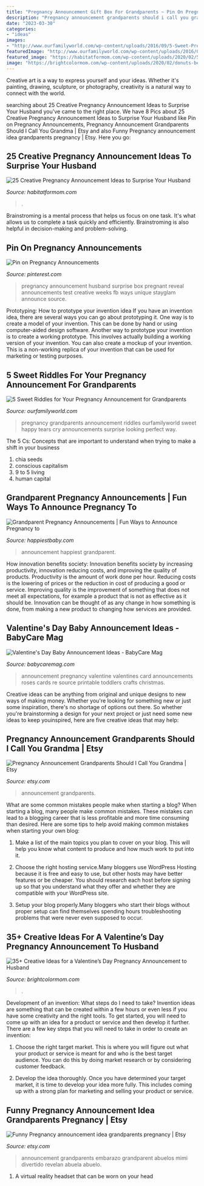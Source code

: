 ```yaml
---
title: "Pregnancy Announcement Gift Box For Grandparents ~ Pin On Pregnancy Announcements"
description: "Pregnancy announcement grandparents should i call you grandma"
date: "2023-03-30"
categories:
- "ideas"
images:
- "http://www.ourfamilyworld.com/wp-content/uploads/2016/09/5-Sweet-Pregnancy-Announcement-Riddles-That-Will-Make-The-Grandparents-Cry-Happy-Tears.jpg"
featuredImage: "http://www.ourfamilyworld.com/wp-content/uploads/2016/09/5-Sweet-Pregnancy-Announcement-Riddles-That-Will-Make-The-Grandparents-Cry-Happy-Tears.jpg"
featured_image: "https://habitatformom.com/wp-content/uploads/2020/02/5607efdc0cb740b0dae51248589ba6f5-min-768x1024.jpg"
image: "https://brightcolormom.com/wp-content/uploads/2020/02/donuts-belly-pregnancy-announcement.jpg"
---
```



Creative art is a way to express yourself and your ideas. Whether it's painting, drawing, sculpture, or photography, creativity is a natural way to connect with the world.

	

		
searching about 25 Creative Pregnancy Announcement Ideas to Surprise Your Husband you've came to the right place. We have 8 Pics about 25 Creative Pregnancy Announcement Ideas to Surprise Your Husband like Pin on Pregnancy Announcements, Pregnancy Announcement Grandparents Should I Call You Grandma | Etsy and also Funny Pregnancy announcement idea grandparents pregnancy | Etsy. Here you go:
		
    
## 25 Creative Pregnancy Announcement Ideas To Surprise Your Husband

<img loading=lazy src="https://habitatformom.com/wp-content/uploads/2020/02/5607efdc0cb740b0dae51248589ba6f5-min-768x1024.jpg" onerror="this.onerror=null;this.src='https://tse3.mm.bing.net/th?id=OIP.l8WylTsVe9xC7vELgU4heQHaJ4&amp;pid=15.1';" alt="25 Creative Pregnancy Announcement Ideas to Surprise Your Husband">

_Source: habitatformom.com_

>. 

	

Brainstroming is a mental process that helps us focus on one task. It's what allows us to complete a task quickly and efficiently. Brainstroming is also helpful in decision-making and problem-solving.

    
## Pin On Pregnancy Announcements

<img loading=lazy src="https://i.pinimg.com/736x/1e/36/b8/1e36b8a0b11b82adfd2561ed0c28d99c.jpg" onerror="this.onerror=null;this.src='https://tse3.mm.bing.net/th?id=OIP.sqIbIht3d4B3Un5azk0-AQHaHa&amp;pid=15.1';" alt="Pin on Pregnancy Announcements">

_Source: pinterest.com_

>pregnancy announcement husband surprise box pregnant reveal announcements test creative weeks fb ways unique stayglam announce source. 

	

Prototyping: How to prototype your invention idea
If you have an invention idea, there are several ways you can go about prototyping it. One way is to create a model of your invention. This can be done by hand or using computer-aided design software. Another way to prototype your invention is to create a working prototype. This involves actually building a working version of your invention. You can also create a mockup of your invention. This is a non-working replica of your invention that can be used for marketing or testing purposes.

    
## 5 Sweet Riddles For Your Pregnancy Announcement For Grandparents

<img loading=lazy src="http://www.ourfamilyworld.com/wp-content/uploads/2016/09/5-Sweet-Pregnancy-Announcement-Riddles-That-Will-Make-The-Grandparents-Cry-Happy-Tears.jpg" onerror="this.onerror=null;this.src='https://tse4.mm.bing.net/th?id=OIP.Ifn3-O5rCbfgym75slqU0AHaKl&amp;pid=15.1';" alt="5 Sweet Riddles for Your Pregnancy Announcement for Grandparents">

_Source: ourfamilyworld.com_

>pregnancy grandparents announcement riddles ourfamilyworld sweet happy tears cry announcements surprise looking perfect way. 

	

The 5 Cs: Concepts that are important to understand when trying to make a shift in your business
1. chia seeds
2. conscious capitalism
3. 9 to 5 living
4. human capital

    
## Grandparent Pregnancy Announcements | Fun Ways To Announce Pregnancy To

<img loading=lazy src="https://cdn.shopify.com/s/files/1/1407/3324/articles/How-to-announce-your-pregnancy-to-your-parents_1300x@2x.jpg?v=1588917713" onerror="this.onerror=null;this.src='https://tse1.mm.bing.net/th?id=OIP.U178t-1Ph_mmtUDTATZ_cgHaE7&amp;pid=15.1';" alt="Grandparent Pregnancy Announcements | Fun Ways to Announce Pregnancy to">

_Source: happiestbaby.com_

>announcement happiest grandparent. 

	

How innovation benefits society:
Innovation benefits society by increasing productivity, innovation reducing costs, and improving the quality of products. Productivity is the amount of work done per hour. Reducing costs is the lowering of prices or the reduction in cost of producing a good or service. Improving quality is the improvement of something that does not meet all expectations, for example a product that is not as effective as it should be. Innovation can be thought of as any change in how something is done, from making a new product to changing how services are provided.

    
## Valentine&#039;s Day Baby Announcement Ideas - BabyCare Mag

<img loading=lazy src="https://www.babycaremag.com/wp-content/uploads/2019/01/eaa951963147dc9ab11dab55a0babf02.jpg" onerror="this.onerror=null;this.src='https://tse3.mm.bing.net/th?id=OIP.UVbIoj9SLKw4l39cY-aX3AHaHa&amp;pid=15.1';" alt="Valentine&#039;s Day Baby Announcement Ideas - BabyCare Mag">

_Source: babycaremag.com_

>announcement pregnancy valentine valentines card announcements roses cards re source printable toddlers crafts christmas. 

	

Creative ideas can be anything from original and unique designs to new ways of making money. Whether you're looking for something new or just some inspiration, there's no shortage of options out there. So whether you're brainstorming a design for your next project or just need some new ideas to keep youinspired, here are five creative ideas that may help: 

    
## Pregnancy Announcement Grandparents Should I Call You Grandma | Etsy

<img loading=lazy src="https://i.etsystatic.com/8736928/r/il/83b4a7/1602687823/il_794xN.1602687823_reop.jpg" onerror="this.onerror=null;this.src='https://tse1.mm.bing.net/th?id=OIP.ZLHFnUPCt2sUTTortOHTagHaHZ&amp;pid=15.1';" alt="Pregnancy Announcement Grandparents Should I Call You Grandma | Etsy">

_Source: etsy.com_

>announcement grandparents. 

	

What are some common mistakes people make when starting a blog?
When starting a blog, many people make common mistakes. These mistakes can lead to a blogging career that is less profitable and more time consuming than desired. Here are some tips to help avoid making common mistakes when starting your own blog:
1. Make a list of the main topics you plan to cover on your blog. This will help you know what content to produce and how much work to put into it.

2. Choose the right hosting service.Many bloggers use WordPress Hosting because it is free and easy to use, but other hosts may have better features or be cheaper. You should research each host before signing up so that you understand what they offer and whether they are compatible with your WordPress site.

3. Setup your blog properly.Many bloggers who start their blogs without proper setup can find themselves spending hours troubleshooting problems that were never even supposed to occur.

    
## 35+ Creative Ideas For A Valentine’s Day Pregnancy Announcement To Husband

<img loading=lazy src="https://brightcolormom.com/wp-content/uploads/2020/02/donuts-belly-pregnancy-announcement.jpg" onerror="this.onerror=null;this.src='https://tse2.mm.bing.net/th?id=OIP._f1JVSsw4hXSkmIKpc9MvwHaLG&amp;pid=15.1';" alt="35+ Creative Ideas for a Valentine’s Day Pregnancy Announcement to Husband">

_Source: brightcolormom.com_

>. 

	

Development of an invention: What steps do I need to take?
Invention ideas are something that can be created within a few hours or even less if you have some creativity and the right tools. To get started, you will need to come up with an idea for a product or service and then develop it further. There are a few key steps that you will need to take in order to create an invention:
1. Choose the right target market. This is where you will figure out what your product or service is meant for and who is the best target audience. You can do this by doing market research or by considering customer feedback.

2. Develop the idea thoroughly. Once you have determined your target market, it is time to develop your idea more fully. This includes coming up with a strong plan for marketing and selling your product or service.

    
## Funny Pregnancy Announcement Idea Grandparents Pregnancy | Etsy

<img loading=lazy src="https://i.etsystatic.com/10980616/r/il/1644f8/1568519368/il_794xN.1568519368_2nl7.jpg" onerror="this.onerror=null;this.src='https://tse4.mm.bing.net/th?id=OIP.xJjbvf92auU1iQG8Cerr9QHaIg&amp;pid=15.1';" alt="Funny Pregnancy announcement idea grandparents pregnancy | Etsy">

_Source: etsy.com_

>announcement grandparents embarazo grandparent abuelos mimi divertido revelan abuela abuelo. 

	

1. A virtual reality headset that can be worn on your head

